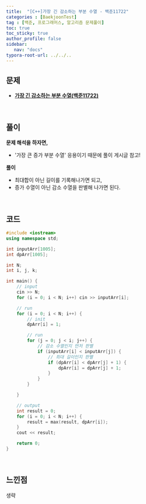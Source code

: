 ```yaml
---
title:  "[C++]가장 긴 감소하는 부분 수열 - 백준11722"
categories : [BaekjoonTest]
tag : [백준, 프로그래머스, 알고리즘 문제풀이]
toc: true
toc_sticky: true
author_profile: false
sidebar:
   nav: "docs"
typora-root-url: ../../..
---
```




## 문제

* **[가장 긴 감소하는 부분 수열(백준11722)](https://www.acmicpc.net/problem/11722)**

<br>

## 풀이

**문제 해석을 하자면,**

* '가장 큰 증가 부분 수열' 응용이기 때문에 풀이 게시글 참고!



**풀이**

* 최대합이 아닌 길이를 기록해나가면 되고,
* 증가 수열이 아닌 감소 수열을 판별해 나가면 된다.




<br>

## 코드

```c++
#include <iostream>
using namespace std;

int inputArr[1005];
int dpArr[1005];

int N;
int i, j, k;

int main() {
	// input
	cin >> N;
	for (i = 0; i < N; i++) cin >> inputArr[i];

	// run
	for (i = 0; i < N; i++) {
		// init
		dpArr[i] = 1;

		// run
		for (j = 0; j < i; j++) {
			// 감소 수열인지 먼저 판별
			if (inputArr[i] < inputArr[j]) {
				// 최대 길이인지 판별
				if (dpArr[i] < dpArr[j] + 1) {
					dpArr[i] = dpArr[j] + 1;
				}
			}
		}

	}

	// output
	int result = 0;
	for (i = 0; i < N; i++) {
		result = max(result, dpArr[i]);
	}
	cout << result;

	return 0;
}
```

<br>

## 느낀점

생략
